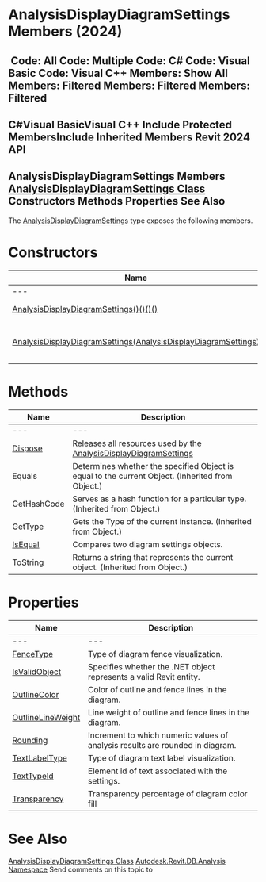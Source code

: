 # AnalysisDisplayDiagramSettings Members (2024)

﻿
 Code: All Code: Multiple Code: C# Code: Visual Basic Code: Visual C++  Members: Show All Members: Filtered Members: Filtered Members: Filtered   
---  
C#Visual BasicVisual C++
Include Protected MembersInclude Inherited Members
Revit 2024 API  
---  
AnalysisDisplayDiagramSettings Members  
[AnalysisDisplayDiagramSettings Class](57e0c5ff-555c-7345-ac24-3592207a4d70.md "AnalysisDisplayDiagramSettings Class") Constructors Methods Properties See Also  
---  
The [AnalysisDisplayDiagramSettings](57e0c5ff-555c-7345-ac24-3592207a4d70.md "AnalysisDisplayDiagramSettings Class") type exposes the following members.
# Constructors
| Name | Description |
| --- | --- |
| --- | --- | --- |
| [AnalysisDisplayDiagramSettings()()()()](b252ae90-93a4-aa22-38da-ea1c24f38fc2.md "AnalysisDisplayDiagramSettings Constructor") | Constructs a default instance of diagram settings. |
| [AnalysisDisplayDiagramSettings(AnalysisDisplayDiagramSettings)](73e92b11-d12b-4806-cba4-493e2af7cb84.md "AnalysisDisplayDiagramSettings Constructor \(AnalysisDisplayDiagramSettings\)") | Constructs a new copy of the input AnalysisDisplayDiagramSettings object. |

# Methods
| Name | Description |
| --- | --- |
| --- | --- | --- |
| [Dispose](9b1280cb-0159-8637-8204-7e60f6c56b2e.md "Dispose Method") | Releases all resources used by the [AnalysisDisplayDiagramSettings](57e0c5ff-555c-7345-ac24-3592207a4d70.md "AnalysisDisplayDiagramSettings Class") |
| Equals | Determines whether the specified Object is equal to the current Object. (Inherited from Object.) |
| GetHashCode | Serves as a hash function for a particular type.  (Inherited from Object.) |
| GetType | Gets the Type of the current instance. (Inherited from Object.) |
| [IsEqual](3aafe2e6-d765-acea-971a-70b5a21fcd47.md "IsEqual Method") | Compares two diagram settings objects. |
| ToString | Returns a string that represents the current object. (Inherited from Object.) |

# Properties
| Name | Description |
| --- | --- |
| --- | --- | --- |
| [FenceType](61563e0a-b479-729c-95c9-a7cc387884d0.md "FenceType Property") | Type of diagram fence visualization. |
| [IsValidObject](3c856db3-000f-0701-2c98-0166f725c53f.md "IsValidObject Property") | Specifies whether the .NET object represents a valid Revit entity. |
| [OutlineColor](d4a4b1af-8bea-8573-8113-1a5a85cf0a26.md "OutlineColor Property") | Color of outline and fence lines in the diagram. |
| [OutlineLineWeight](da2ddbee-e3c2-ed8e-2f09-9290d08b19a6.md "OutlineLineWeight Property") | Line weight of outline and fence lines in the diagram. |
| [Rounding](2f5d4eb9-6eb3-0aa6-3baf-9d50d2edb03b.md "Rounding Property") | Increment to which numeric values of analysis results are rounded in diagram. |
| [TextLabelType](f7968a9e-6a5c-c190-6136-8a434df474e5.md "TextLabelType Property") | Type of diagram text label visualization. |
| [TextTypeId](579f8e27-2830-55ea-93d7-14598f234b9f.md "TextTypeId Property") | Element id of text associated with the settings. |
| [Transparency](417445e0-0fb3-3a01-3332-657f66d4cb27.md "Transparency Property") | Transparency percentage of diagram color fill |

# See Also
[AnalysisDisplayDiagramSettings Class](57e0c5ff-555c-7345-ac24-3592207a4d70.md "AnalysisDisplayDiagramSettings Class")
[Autodesk.Revit.DB.Analysis Namespace](958e2e12-587d-f188-5d7b-f13d7dbfdf48.md "Autodesk.Revit.DB.Analysis Namespace")
Send comments on this topic to 
